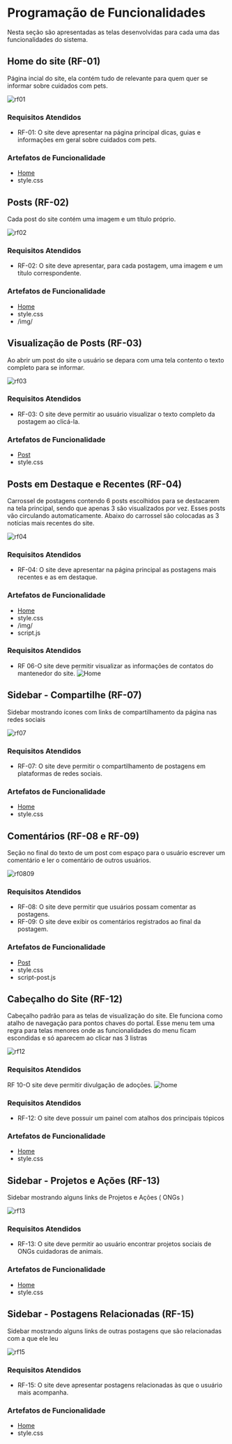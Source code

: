 # Programação de Funcionalidades

Nesta seção são apresentadas as telas desenvolvidas para cada uma das funcionalidades do sistema. 

## Home do site (RF-01)

Página incial do site, ela contém tudo de relevante para quem quer se informar sobre cuidados com pets.

![rf01](img/rf/rf-01.png)

### Requisitos Atendidos 
- RF-01: O site deve apresentar na página principal dicas, guias e informações em geral sobre cuidados com pets.

### Artefatos de Funcionalidade
- [Home](https://amigo-pet.herokuapp.com/home.html)
- style.css



## Posts (RF-02)

Cada post do site contém uma imagem e um título próprio.

![rf02](img/rf/rf-02.png)

### Requisitos Atendidos 
- RF-02: O site deve apresentar, para cada postagem, uma imagem e um título correspondente.

### Artefatos de Funcionalidade
- [Home](https://amigo-pet.herokuapp.com/site/home.html)
- style.css
- /img/



## Visualização de Posts (RF-03)

Ao abrir um post do site o usuário se depara com uma tela contento o texto completo para se informar.

![rf03](img/rf/rf-03.png)

### Requisitos Atendidos 
- RF-03: O site deve permitir ao usuário visualizar o texto completo da postagem ao clicá-la.

### Artefatos de Funcionalidade
- [Post](https://amigo-pet.herokuapp.com/site/post.html)
- style.css



## Posts em Destaque e Recentes (RF-04)

Carrossel de postagens contendo 6 posts escolhidos para se destacarem na tela principal, sendo que apenas 3 são visualizados por vez. Esses posts vão circulando automaticamente. Abaixo do carrossel são colocadas as 3 notícias mais recentes do site.

![rf04](img/rf/rf-04.png)

### Requisitos Atendidos 
- RF-04: O site deve apresentar na página principal as postagens mais recentes e as em destaque.

### Artefatos de Funcionalidade
- [Home](https://amigo-pet.herokuapp.com/home.html)
- style.css
- /img/
- script.js

### Requisitos Atendidos 
- RF 06-O site deve permitir visualizar as informações de contatos do mantenedor do site.
![Home](https://user-images.githubusercontent.com/90425477/204177013-10b99630-6940-4a5b-8dfd-6d289849fe1c.png)


## Sidebar - Compartilhe (RF-07)
Sidebar mostrando ícones com links de compartilhamento da página nas redes sociais 

![rf07](img/rf/rf-07.png)

### Requisitos Atendidos 
- RF-07: O site deve permitir o compartilhamento de postagens em plataformas de redes sociais.

### Artefatos de Funcionalidade
- [Home](https://amigo-pet.herokuapp.com/home.html)
- style.css



## Comentários (RF-08 e RF-09)
Seção no final do texto de um post com espaço para o usuário escrever um comentário e ler o comentário de outros usuários.

![rf0809](img/rf/rf-08-09.png)

### Requisitos Atendidos 

- RF-08: O site deve permitir que usuários possam comentar as postagens.
- RF-09: O site deve exibir os comentários registrados ao final da postagem.

### Artefatos de Funcionalidade
- [Post](https://amigo-pet.herokuapp.com/site/post.html)
- style.css
- script-post.js



## Cabeçalho do Site (RF-12)

Cabeçalho padrão para as telas de visualização do site. Ele funciona como atalho de navegação para pontos chaves do portal. Esse menu tem uma regra para telas menores onde as funcionalidades do menu ficam escondidas e só aparecem ao clicar nas 3 listras

![rf12](img/rf/rf-12.png)


### Requisitos Atendidos 
RF 10-O site deve permitir divulgação de adoções.
![home](https://user-images.githubusercontent.com/90425477/204177793-ae4014bf-f324-4751-998a-694cf4450c46.png)


### Requisitos Atendidos 
- RF-12: O site deve possuir um painel com atalhos dos principais tópicos

### Artefatos de Funcionalidade
- [Home](https://amigo-pet.herokuapp.com/home.html)
- style.css



## Sidebar - Projetos e Ações (RF-13)
Sidebar mostrando alguns links de Projetos e Ações ( ONGs )

![rf13](img/rf/rf-13.png)

### Requisitos Atendidos 
- RF-13: O site deve permitir ao usuário encontrar projetos sociais de ONGs cuidadoras de animais.

### Artefatos de Funcionalidade
- [Home](https://amigo-pet.herokuapp.com/home.html)
- style.css



## Sidebar - Postagens Relacionadas (RF-15)
Sidebar mostrando alguns links de outras postagens que são relacionadas com a que ele leu

![rf15](img/rf/rf-15.png)

### Requisitos Atendidos 
- RF-15: O site deve apresentar postagens relacionadas às que o usuário mais acompanha.

### Artefatos de Funcionalidade
- [Home](https://amigo-pet.herokuapp.com/site/post.html)
- style.css
